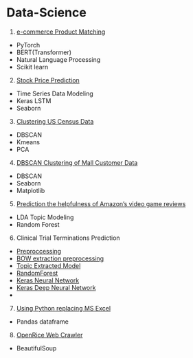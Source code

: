# Data-Science
1. [e-commerce Product Matching](https://github.com/jajawong/Data-Science/blob/main/Product_Matching.ipynb)
* PyTorch
* BERT(Transformer)
* Natural Language Processing
* Scikit learn
2. [Stock Price Prediction](https://github.com/jajawong/Data-Science/blob/main/Stock%20Price%20Prediction.ipynb)
* Time Series Data Modeling
* Keras LSTM
* Seaborn
3. [Clustering US Census Data](https://github.com/jajawong/Data-Science/blob/main/Clustering%20US%20Census%20Data.ipynb)
* DBSCAN
* Kmeans
* PCA
4. [DBSCAN Clustering of Mall Customer Data](https://github.com/jajawong/Data-Science/blob/main/DBSCAN%20Clustering%20of%20Mall%20Customer%20Data.ipynb)
* DBSCAN
* Seaborn
* Matplotlib
5. [Prediction the helpfulness of Amazon’s video game reviews](https://github.com/jajawong/Data-Science/blob/main/Amazon%E2%80%99s%20video%20game%20reviews.ipynb)
* LDA Topic Modeling
* Random Forest
6. Clinical Trial Terminations Prediction
* [Preproccessing](https://github.com/jajawong/Data-Science/blob/main/Clinical_Trial_Terminations_Prediction_Preproccessing.ipynb)
* [BOW extraction preprocessing](https://github.com/jajawong/Data-Science/blob/main/Clinical_Trial_Terminations_Prediction_BOW_extraction_preprocessing.ipynb)
* [Topic Extracted Model](https://github.com/jajawong/Data-Science/blob/main/Clinical_Trial_Terminations_Prediction_Topic_Extracted_Model_.ipynb)
* [RandomForest](https://github.com/jajawong/Data-Science/blob/main/Clinical_Trial_Terminations_Prediction_RandomForest.ipynb)
* [Keras Neural Network](https://github.com/jajawong/Data-Science/blob/main/Clinical_Trial_Terminations_Prediction_Neural_Network_Keras.ipynb)
* [Keras Deep Neural Network](https://github.com/jajawong/Data-Science/blob/main/Clinical_Trial_Terminations_Prediction_Deep_Neural_Network_Keras.ipynb)
* 
7. [Using Python replacing MS Excel](https://github.com/jajawong/Data-Science/blob/main/Using_Python_replacing_MS_Excel.ipynb)
* Pandas dataframe
8. [OpenRice Web Crawler](https://github.com/jajawong/Data-Science/blob/main/OpenRice_Web_Crawler.ipynb)
* BeautifulSoup

